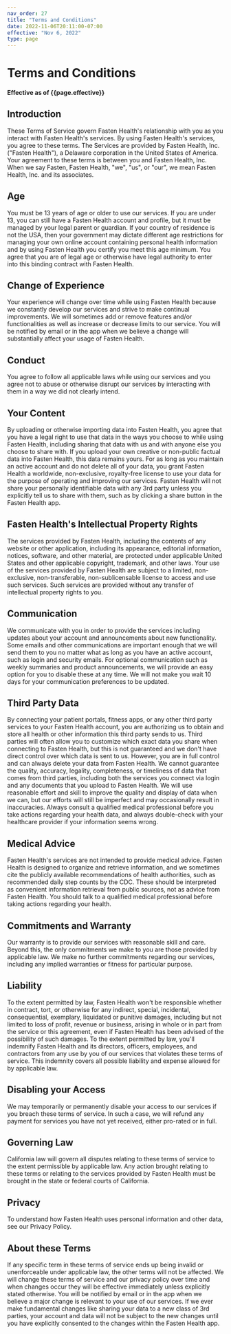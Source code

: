 ```yaml
---
nav_order: 27
title: "Terms and Conditions"
date: 2022-11-06T20:11:00-07:00
effective: "Nov 6, 2022"
type: page
---
```


# Terms and Conditions

#### Effective as of {{page.effective}}

## Introduction

These Terms of Service govern Fasten Health's relationship with you as you interact with Fasten Health's services. By using Fasten Health's services, you agree to these terms.
The Services are provided by Fasten Health, Inc. ("Fasten Health"), a Delaware corporation in the United States of America. Your agreement to these terms is between you and Fasten Health, Inc.
When we say Fasten, Fasten Health, "we", "us", or "our", we mean Fasten Health, Inc. and its associates.

## Age

You must be 13 years of age or older to use our services. If you are under 13, you can still have a Fasten Health account and profile, but it must be managed by your legal parent or guardian. If your country of residence is not the USA, then your government may dictate different age restrictions for managing your own online account containing personal health information and by using Fasten Health you certify you meet this age minimum. You agree that you are of legal age or otherwise have legal authority to enter into this binding contract with Fasten Health.

## Change of Experience

Your experience will change over time while using Fasten Health because we constantly develop our services and strive to make continual improvements. We will sometimes add or remove features and/or functionalities as well as increase or decrease limits to our service. You will be notified by email or in the app when we believe a change will substantially affect your usage of Fasten Health.

## Conduct

You agree to follow all applicable laws while using our services and you agree not to abuse or otherwise disrupt our services by interacting with them in a way we did not clearly intend.

## Your Content

By uploading or otherwise importing data into Fasten Health, you agree that you have a legal right to use that data in the ways you choose to while using Fasten Health, including sharing that data with us and with anyone else you choose to share with.
If you upload your own creative or non-public factual data into Fasten Health, this data remains yours. For as long as you maintain an active account and do not delete all of your data, you grant Fasten Health a worldwide, non-exclusive, royalty-free license to use your data for the purpose of operating and improving our services. Fasten Health will not share your personally identifiable data with any 3rd party unless you explicitly tell us to share with them, such as by clicking a share button in the Fasten Health app.

## Fasten Health's Intellectual Property Rights

The services provided by Fasten Health, including the contents of any website or other application, including its appearance, editorial information, notices, software, and other material, are protected under applicable United States and other applicable copyright, trademark, and other laws. Your use of the services provided by Fasten Health are subject to a limited, non-exclusive, non-transferable, non-sublicensable license to access and use such services. Such services are provided without any transfer of intellectual property rights to you.

## Communication

We communicate with you in order to provide the services including updates about your account and announcements about new functionality. Some emails and other communications are important enough that we will send them to you no matter what as long as you have an active account, such as login and security emails. For optional communication such as weekly summaries and product announcements, we will provide an easy option for you to disable these at any time. We will not make you wait 10 days for your communication preferences to be updated.

## Third Party Data

By connecting your patient portals, fitness apps, or any other third party services to your Fasten Health account, you are authorizing us to obtain and store all health or other information this third party sends to us. Third parties will often allow you to customize which exact data you share when connecting to Fasten Health, but this is not guaranteed and we don't have direct control over which data is sent to us. However, you are in full control and can always delete your data from Fasten Health.
We cannot guarantee the quality, accuracy, legality, completeness, or timeliness of data that comes from third parties, including both the services you connect via login and any documents that you upload to Fasten Health. We will use reasonable effort and skill to improve the quality and display of data when we can, but our efforts will still be imperfect and may occasionally result in inaccuracies. Always consult a qualified medical professional before you take actions regarding your health data, and always double-check with your healthcare provider if your information seems wrong.

## Medical Advice

Fasten Health's services are not intended to provide medical advice. Fasten Health is designed to organize and retrieve information, and we sometimes cite the publicly available recommendations of health authorities, such as recommended daily step counts by the CDC. These should be interpreted as convenient information retrieval from public sources, not as advice from Fasten Health. You should talk to a qualified medical professional before taking actions regarding your health.

## Commitments and Warranty

Our warranty is to provide our services with reasonable skill and care. Beyond this, the only commitments we make to you are those provided by applicable law. We make no further commitments regarding our services, including any implied warranties or fitness for particular purpose.

## Liability

To the extent permitted by law, Fasten Health won't be responsible whether in contract, tort, or otherwise for any indirect, special, incidental, consequential, exemplary, liquidated or punitive damages, including but not limited to loss of profit, revenue or business, arising in whole or in part from the service or this agreement, even if Fasten Health has been advised of the possibility of such damages. To the extent permitted by law, you'll indemnify Fasten Health and its directors, officers, employees, and contractors from any use by you of our services that violates these terms of service. This indemnity covers all possible liability and expense allowed for by applicable law.

## Disabling your Access

We may temporarily or permanently disable your access to our services if you breach these terms of service. In such a case, we will refund any payment for services you have not yet received, either pro-rated or in full.

## Governing Law

California law will govern all disputes relating to these terms of service to the extent permissible by applicable law. Any action brought relating to these terms or relating to the services provided by Fasten Health must be brought in the state or federal courts of California.

## Privacy

To understand how Fasten Health uses personal information and other data, see our Privacy Policy.

## About these Terms

If any specific term in these terms of service ends up being invalid or unenforceable under applicable law, the other terms will not be affected.
We will change these terms of service and our privacy policy over time and when changes occur they will be effective immediately unless explicitly stated otherwise. You will be notified by email or in the app when we believe a major change is relevant to your use of our services. If we ever make fundamental changes like sharing your data to a new class of 3rd parties, your account and data will not be subject to the new changes until you have explicitly consented to the changes within the Fasten Health app. 

